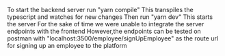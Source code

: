 To start the backend server run "yarn compile"
This transpiles the typescript and watches for new changes
Then run "yarn dev"
This starts the server 
For the sake of time we were unable to integrate the server endpoints with the frontend
However,the endpoints can be tested on postman with  "localhost:3500/employee/signUpEmployee"
as the route url for signing up an employee to the platform
